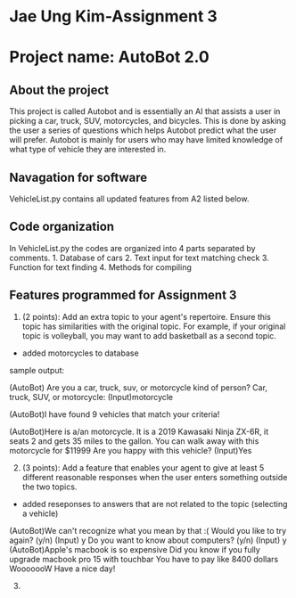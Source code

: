 <h1>Jae Ung Kim-Assignment 3</h1>
<h1>Project name: AutoBot 2.0</h1>

<h2>About the project</h2>
This project is called Autobot and is essentially an AI that assists a user in picking a car, truck, SUV, motorcycles, and bicycles. This is done by asking the user a series of questions which helps Autobot predict what the user will prefer. Autobot is mainly for users who may have limited knowledge of what type of vehicle they are interested in.

<h2>Navagation for software</h2>

VehicleList.py contains all updated features from A2 listed below.

<h2>Code organization</h2>
In VehicleList.py the codes are organized into 4 parts separated by comments.
1. Database of cars
2. Text input for text matching check
3. Function for text finding 
4. Methods for compiling 

<h2>Features programmed for Assignment 3</h2>

1. (2 points): Add an extra topic to your agent's repertoire. Ensure this topic has
similarities with the original topic. For example, if your original topic is
volleyball, you may want to add basketball as a second topic.

- added motorcycles to database

sample output: 

(AutoBot) Are you a car, truck, suv, or motorcycle kind of person?
Car, truck, SUV, or motorcycle:
(Input)motorcycle

(AutoBot)I have found 9 vehicles that match your criteria!

(AutoBot)Here is a/an motorcycle. 
It is a 2019 Kawasaki Ninja ZX-6R, it seats 2 
and gets 35 miles to the gallon. 
You can walk away with this motorcycle for $11999
Are you happy with this vehicle?
(Input)Yes

2. (3 points): Add a feature that enables your agent to give at least 5 different
reasonable responses when the user enters something outside the two topics.

- added reseponses to answers that are not related to the topic (selecting a vehicle)

(AutoBot)We can't recognize what you mean by that :(
Would you like to try again? (y/n)
(Input) y
Do you want to know about computers? (y/n)
(Input) y
(AutoBot)Apple's macbook is so expensive
Did you know if you fully upgrade macbook pro 15 with touchbar
You have to pay like 8400 dollars
WooooooW
Have a nice day!

3. 
